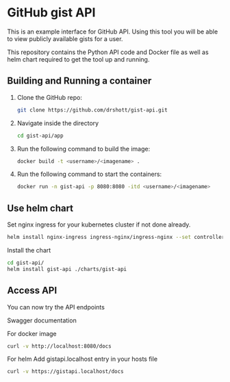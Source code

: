 # GitHub gist API


This is an example interface for GitHub API. Using this tool you will be able to view publicly available gists for a user.

This repository contains the Python API code and Docker file as well as helm chart required to get the tool up and running.


## Building and Running a container

  1. Clone the GitHub repo:

      ```sh
      git clone https://github.com/drshott/gist-api.git
      ```
  
  2. Navigate inside the directory
    
     ```sh
     cd gist-api/app
     ```

  3. Run the following command to build the image:

      ```sh
      docker build -t <username>/<imagename> .
      ```
  
  4. Run the following command to start the containers:

      ```sh
      docker run -n gist-api -p 8080:8080 -itd <username>/<imagename>
      ```

## Use helm chart

Set nginx ingress for your kubernetes cluster if not done already.

```sh
helm install nginx-ingress ingress-nginx/ingress-nginx --set controller.publishService.enabled=true
```

Install the chart
     
```sh
cd gist-api/
helm install gist-api ./charts/gist-api
```

## Access API

You can now try the API endpoints

Swagger documentation

For docker image

```sh
curl -v http://localhost:8080/docs     
```
     
For helm
Add gistapi.localhost entry in your hosts file

```sh
curl -v https://gistapi.localhost/docs
```